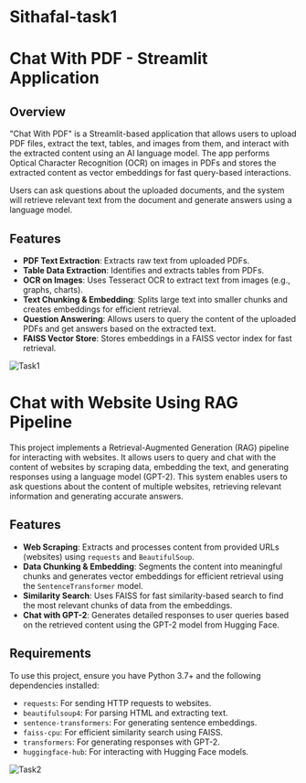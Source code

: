 # Sithafal-task1
# Chat With PDF - Streamlit Application

## Overview

"Chat With PDF" is a Streamlit-based application that allows users to upload PDF files, extract the text, tables, and images from them, and interact with the extracted content using an AI language model. The app performs Optical Character Recognition (OCR) on images in PDFs and stores the extracted content as vector embeddings for fast query-based interactions.

Users can ask questions about the uploaded documents, and the system will retrieve relevant text from the document and generate answers using a language model.

## Features

- **PDF Text Extraction**: Extracts raw text from uploaded PDFs.
- **Table Data Extraction**: Identifies and extracts tables from PDFs.
- **OCR on Images**: Uses Tesseract OCR to extract text from images (e.g., graphs, charts).
- **Text Chunking & Embedding**: Splits large text into smaller chunks and creates embeddings for efficient retrieval.
- **Question Answering**: Allows users to query the content of the uploaded PDFs and get answers based on the extracted text.
- **FAISS Vector Store**: Stores embeddings in a FAISS vector index for fast retrieval.


![Task1](https://i.postimg.cc/zGB9JgFw/task1.jpg)

# Chat with Website Using RAG Pipeline

This project implements a Retrieval-Augmented Generation (RAG) pipeline for interacting with websites. It allows users to query and chat with the content of websites by scraping data, embedding the text, and generating responses using a language model (GPT-2). This system enables users to ask questions about the content of multiple websites, retrieving relevant information and generating accurate answers.

## Features

- **Web Scraping**: Extracts and processes content from provided URLs (websites) using `requests` and `BeautifulSoup`.
- **Data Chunking & Embedding**: Segments the content into meaningful chunks and generates vector embeddings for efficient retrieval using the `SentenceTransformer` model.
- **Similarity Search**: Uses FAISS for fast similarity-based search to find the most relevant chunks of data from the embeddings.
- **Chat with GPT-2**: Generates detailed responses to user queries based on the retrieved content using the GPT-2 model from Hugging Face.

## Requirements

To use this project, ensure you have Python 3.7+ and the following dependencies installed:

- `requests`: For sending HTTP requests to websites.
- `beautifulsoup4`: For parsing HTML and extracting text.
- `sentence-transformers`: For generating sentence embeddings.
- `faiss-cpu`: For efficient similarity search using FAISS.
- `transformers`: For generating responses with GPT-2.
- `huggingface-hub`: For interacting with Hugging Face models.

![Task2](https://i.postimg.cc/PfCyrQg5/task2.jpg)

